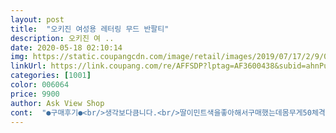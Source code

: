 ```yaml
---
layout: post 
title:  "오키진 여성용 레터링 무드 반팔티" 
description: 오키진 여 ..
date: 2020-05-18 02:10:14 
img: https://static.coupangcdn.com/image/retail/images/2019/07/17/2/9/01064607-9ffb-432c-8d21-301e602229a9.jpg 
linkUrl: https://link.coupang.com/re/AFFSDP?lptag=AF3600438&subid=ahnPublicAsk&pageKey=263160851&itemId=824539086&vendorItemId=5096515140&traceid=V0-113-5b80ba6979e9c092 
categories: [1001] 
color: 006064 
price: 9900 
author: Ask View Shop 
cont:  "●구매후기●<br/>생각보다큼니다.<br/>딸이민트색을좋아해서구매했는데몸무게50체격에통이너무큼.<br/>.<br/><br/>옷촉감은 면이 부드럽진않네요 피부가 예민해서 그럴지도모르겠어요.<br/><br/>이거랑 비슷한티 총두개샀는데 사이즈는 넉넉하구요 77언니들까지도입을수있을거같아요 길이는 힙까지 살짝모자란거같기도하고 제가 길은 기장을 좋아해서 그냥그래요<br/>입기전에 한번 손빨래했더니 물빠짐이 심하고 기장이 줄어든거같아요<br/>한번빨아서 입으면 괜찮을거같아요 잘입겠습니다<br/>" 
---
```

